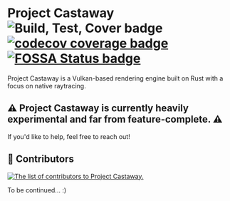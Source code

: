 # Project Castaway ![Build, Test, Cover badge](https://github.com/ABitOff/project-castaway/actions/workflows/rust.yml/badge.svg) [![codecov coverage badge](https://codecov.io/gh/ABitOff/project-castaway/graph/badge.svg?token=QTIQRMGM8K)](https://codecov.io/gh/ABitOff/project-castaway) [![FOSSA Status badge](https://app.fossa.com/api/projects/git%2Bgithub.com%2FABitOff%2Fproject-castaway.svg?type=small)](https://app.fossa.com/projects/git%2Bgithub.com%2FABitOff%2Fproject-castaway?ref=badge_small)

Project Castaway is a Vulkan-based rendering engine built on Rust with a focus on native raytracing.

## :warning: __Project Castaway is currently heavily experimental and far from feature-complete.__ :warning:

If you'd like to help, feel free to reach out!

## :muscle: Contributors

[![The list of contributors to Project Castaway.](https://contrib.rocks/image?repo=ABitOff/project-castaway)](https://github.com/ABitOff/project-castaway/graphs/contributors)

To be continued... :)
